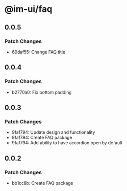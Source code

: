 # @im-ui/faq

## 0.0.5

### Patch Changes

- 69daf55: Change FAQ title

## 0.0.4

### Patch Changes

- b2770a0: Fix bottom padding

## 0.0.3

### Patch Changes

- 9faf794: Update design and functionality
- 9faf794: Create FAQ package
- 9faf794: Add ability to have accordion open by default

## 0.0.2

### Patch Changes

- bb1cc8b: Create FAQ package
